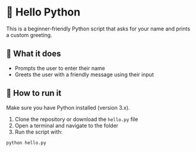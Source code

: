 # 👋 Hello Python

This is a beginner-friendly Python script that asks for your name and prints a custom greeting.

## 🧠 What it does

- Prompts the user to enter their name
- Greets the user with a friendly message using their input

## 🐍 How to run it

Make sure you have Python installed (version 3.x).

1. Clone the repository or download the `hello.py` file
2. Open a terminal and navigate to the folder
3. Run the script with:

```bash
python hello.py

